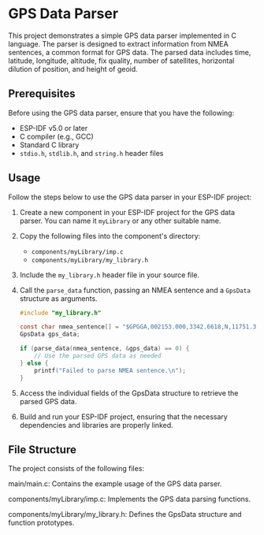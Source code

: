
# GPS Data Parser

This project demonstrates a simple GPS data parser implemented in C language. The parser is designed to extract information from NMEA sentences, a common format for GPS data. The parsed data includes time, latitude, longitude, altitude, fix quality, number of satellites, horizontal dilution of position, and height of geoid.


## Prerequisites
Before using the GPS data parser, ensure that you have the following:

- ESP-IDF v5.0 or later
- C compiler (e.g., GCC)
- Standard C library
- `stdio.h`, `stdlib.h`, and `string.h` header files
## Usage
Follow the steps below to use the GPS data parser in your ESP-IDF project:

1. Create a new component in your ESP-IDF project for the GPS data parser. You can name it `myLibrary` or any other suitable name.

2. Copy the following files into the component's directory:
   - `components/myLibrary/imp.c`
   - `components/myLibrary/my_library.h`

3. Include the `my_library.h` header file in your source file.
4. Call the `parse_data` function, passing an NMEA sentence and a `GpsData` structure as arguments.

   ```c
   #include "my_library.h"

   const char nmea_sentence[] = "$GPGGA,002153.000,3342.6618,N,11751.3858,W,1,10,1.2,27.0,M,-34.2,M,,0000*5E";
   GpsData gps_data;

   if (parse_data(nmea_sentence, &gps_data) == 0) {
       // Use the parsed GPS data as needed
   } else {
       printf("Failed to parse NMEA sentence.\n");
   }
5. Access the individual fields of the GpsData structure to retrieve the parsed GPS data.

6. Build and run your ESP-IDF project, ensuring that the necessary dependencies and libraries are properly linked.
## File Structure
The project consists of the following files:

main/main.c: Contains the example usage of the GPS data parser.

components/myLibrary/imp.c: Implements the GPS data parsing functions.

components/myLibrary/my_library.h: Defines the GpsData structure and function prototypes.
